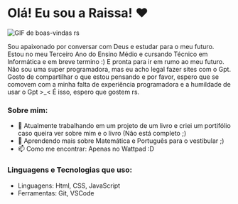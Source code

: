 # Olá! Eu sou a Raissa! ❤️

![GIF de boas-vindas rs](https://media.giphy.com/media/oIlblLqoXzpFm/giphy.gif)

Sou apaixonado por conversar com Deus e estudar para o meu futuro. Estou no meu Terceiro Ano do Ensino Médio e cursando Técnico em Informática e em breve termino :) E pronta para ir em rumo ao meu futuro. Não sou uma super programadora, mas eu acho legal fazer sites com o Gpt. Gosto de compartilhar o que estou pensando e por favor, espero que se comovem com a minha falta de experiência programadora e a humildade de usar o Gpt >_< É isso, espero que gostem rs.

### Sobre mim:
- 🔭 Atualmente trabalhando em um projeto de um livro e criei um portifólio caso queira ver sobre mim e o livro (Não está completo ;)
- 🌱 Aprendendo mais sobre Matemática e Português para o vestibular ;)
- 📫 Como me encontrar: Apenas no Wattpad :D

### Linguagens e Tecnologias que uso:
- Linguagens: Html, CSS, JavaScript
- Ferramentas: Git, VSCode
